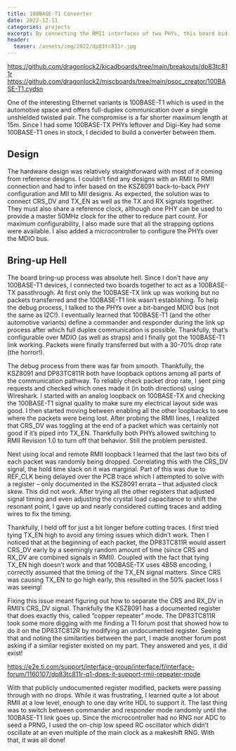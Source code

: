 ```yaml
---
title: 100BASE-T1 Converter
date: 2022-12-11
categories: projects
excerpt: By connecting the RMII interfaces of two PHYs, this board bidirectionally converts between 100BASE-T1 and 100BASE-TX packets.
header:
  teaser: /assets/img/2022/dp83tc811r.jpg
---
```


<https://github.com/dragonlock2/kicadboards/tree/main/breakouts/dp83tc811r>
<https://github.com/dragonlock2/miscboards/tree/main/psoc_creator/100BASE-T1.cydsn>

One of the interesting Ethernet variants is 100BASE-T1 which is used in the automotive space and offers full-duplex communication over a single unshielded twisted pair. The compromise is a far shorter maximum length at 15m. Since I had some 100BASE-TX PHYs leftover and Digi-Key had some 100BASE-T1 ones in stock, I decided to build a converter between them.

## Design

The hardware design was relatively straightforward with most of it coming from reference designs. I couldn’t find any designs with an RMII to RMII connection and had to infer based on the KSZ8091 back-to-back PHY configuration and MII to MII designs. As expected, the solution was to connect CRS\_DV and TX\_EN as well as the TX and RX signals together. They must also share a reference clock, although one PHY can be used to provide a master 50MHz clock for the other to reduce part count. For maximum configurability, I also made sure that all the strapping options were available. I also added a microcontroller to configure the PHYs over the MDIO bus.

## Bring-up Hell

The board bring-up process was absolute hell. Since I don’t have any 100BASE-T1 devices, I connected two boards together to act as a 100BASE-TX passthrough. At first only the 100BASE-TX link up was working but no packets transferred and the 100BASE-T1 link wasn’t establishing. To help the debug process, I talked to the PHYs over a bit-banged MDIO bus (not the same as I2C!). I eventually learned that 100BASE-T1 (and the other automotive variants) define a commander and responder during the link up process after which full duplex communication is possible. Thankfully, that’s configurable over MDIO (as well as straps) and I finally got the 100BASE-T1 link working. Packets were finally transferred but with a 30-70% drop rate (the horror!).

The debug process from there was far from smooth. Thankfully, the KSZ8091 and DP83TC811R both have loopback options among all parts of the communication pathway. To reliably check packet drop rate, I sent ping requests and checked which ones made it (in both directions) using Wireshark. I started with an analog loopback on 100BASE-TX and checking the 100BASE-T1 signal quality to make sure my electrical layout side was good. I then started moving between enabling all the other loopbacks to see where the packets were being lost. After probing the RMII lines, I realized that CRS_DV was toggling at the end of a packet which was certainly not good if it’s piped into TX_EN. Thankfully both PHYs allowed switching to RMII Revision 1.0 to turn off that behavior. Still the problem persisted.

Next using local and remote RMII loopback I learned that the last two bits of each packet was randomly being dropped. Correlating this with the CRS_DV signal, the hold time slack on it was marginal. Part of this was due to REF_CLK being delayed over the PCB trace which I attempted to solve with a register – only documented in the KSZ8091 errata – that adjusted clock skew. This did not work. After trying all the other registers that adjusted signal timing and even adjusting the crystal load capacitance to shift the resonant point, I gave up and nearly considered cutting traces and adding wires to fix the timing.

Thankfully, I held off for just a bit longer before cutting traces. I first tried tying TX_EN high to avoid any timing issues which didn’t work. Then I noticed that at the beginning of each packet, the DP83TC811R would assert CRS_DV early by a seemingly random amount of time (since CRS and RX_DV are combined signals in RMII). Coupled with the fact that tying TX_EN high doesn’t work and that 100BASE-TX uses 4B5B encoding, I correctly assumed that the timing of the TX_EN signal matters. Since CRS was causing TX_EN to go high early, this resulted in the 50% packet loss I was seeing!

Fixing this issue meant figuring out how to separate the CRS and RX_DV in RMII’s CRS_DV signal. Thankfully the KSZ8091 has a documented register that does exactly this, called “copper repeater” mode. The DP83TC811R took some more digging with me finding a TI forum post that showed how to do it on the DP83TC812R by modifying an undocumented register. Seeing that and noting the similarities between the part, I made another forum post asking if a similar register existed on my part. They answered and yes, it did exist!

<https://e2e.ti.com/support/interface-group/interface/f/interface-forum/1160107/dp83tc811r-q1-does-it-support-rmii-repeater-mode>

With that publicly undocumented register modified, packets were passing through with no drops. While it was frustrating, I learned quite a lot about RMII at a low level, enough to one day write HDL to support it. The last thing was to switch between commander and responder mode randomly until the 100BASE-T1 link goes up. Since the microcontroller had no RNG nor ADC to seed a PRNG, I used the on-chip low speed RC oscillator which didn’t oscillate at an even multiple of the main clock as a makeshift RNG. With that, it was all done!
